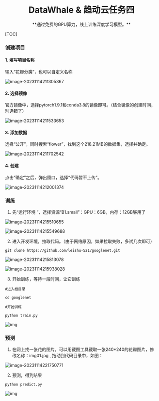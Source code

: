 # <center> DataWhale & 趋动云任务四</center>

<center>**通过免费的GPU算力，线上训练深度学习模型。**</center>



[TOC]



### 创建项目

#### 1. 填写项目名称

输入“花瓣分类”，也可以自定义名称

![image-20231114211305367](/home/zhurenzhang/.config/Typora/typora-user-images/image-20231114211305367.png)

#### 2. 选择镜像

官方镜像中，选择pytorch1.9.1和conda3.8的镜像即可。（结合镜像的创建时间，别选错了）

![image-20231114211533653](/home/zhurenzhang/.config/Typora/typora-user-images/image-20231114211533653.png)

#### 3. 添加数据

选择“公开”，同时搜索“flower”，找到这个218.21MB的数据集，选择并确定。

![image-20231114211702542](/home/zhurenzhang/.config/Typora/typora-user-images/image-20231114211702542.png)

#### 4. 创建

点击“确定”之后，弹出窗口，选择“代码暂不上传”。

![image-20231114212001374](/home/zhurenzhang/bypy/00每日问题/趋动云任务四.assets/image-20231114212001374.png)

### 训练

1. 先“运行环境 ”，选择资源“B1.small”：GPU：6GB，内存：12GB够用了

![image-20231114215510655](/home/zhurenzhang/bypy/00每日问题/趋动云任务四.assets/image-20231114215510655.png)

![image-20231114215549688](/home/zhurenzhang/bypy/00每日问题/趋动云任务四.assets/image-20231114215549688.png)

2. 进入开发环境，拉取代码。（由于网络原因，如果拉取失败，多试几次即可）

```
git clone https://github.com/leishu-521/googlenet.git
```

![image-20231114215813078](/home/zhurenzhang/bypy/00每日问题/趋动云任务四.assets/image-20231114215813078.png)

![image-20231114215938028](/home/zhurenzhang/bypy/00每日问题/趋动云任务四.assets/image-20231114215938028.png)

3. 开始训练，等待一段时间，让它训练

```
#进入根目录

cd googlenet

#开始训练

python train.py
```

![img](file:////home/zhurenzhang/.config/QQ/nt_qq_7364ac65dc26c138252e07f740479548/nt_data/Pic/2023-11/Ori/08739f8b6fd2d4e4bfea74e07cf146bc.png)

### 预测

1. 在网上找一张花的图片，可以用截图工具截取一张240*240的花瓣图片，修改名称：img01.jpg , 拖动到代码目录中，如图：

![image-20231114221750771](/home/zhurenzhang/bypy/00每日问题/趋动云任务四.assets/image-20231114221750771.png)

2. 预测，得到结果

```
python predict.py
```

![img](file:////home/zhurenzhang/.config/QQ/nt_qq_7364ac65dc26c138252e07f740479548/nt_data/Pic/2023-11/Ori/105bfc2ed6b942d11b0ac3e3abbfba60.png)